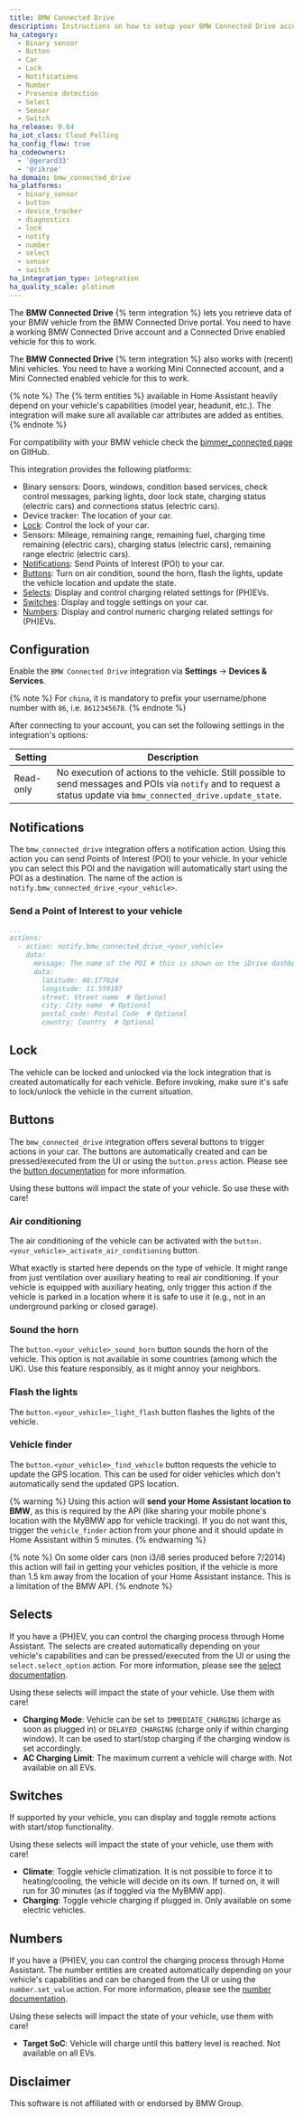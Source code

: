 ```yaml
---
title: BMW Connected Drive
description: Instructions on how to setup your BMW Connected Drive account with Home Assistant.
ha_category:
  - Binary sensor
  - Button
  - Car
  - Lock
  - Notifications
  - Number
  - Presence detection
  - Select
  - Sensor
  - Switch
ha_release: 0.64
ha_iot_class: Cloud Polling
ha_config_flow: true
ha_codeowners:
  - '@gerard33'
  - '@rikroe'
ha_domain: bmw_connected_drive
ha_platforms:
  - binary_sensor
  - button
  - device_tracker
  - diagnostics
  - lock
  - notify
  - number
  - select
  - sensor
  - switch
ha_integration_type: integration
ha_quality_scale: platinum
---
```


The **BMW Connected Drive** {% term integration %} lets you retrieve data of your BMW vehicle from the BMW Connected Drive portal. You need to have a working BMW Connected Drive account and a Connected Drive enabled vehicle for this to work.

The **BMW Connected Drive** {% term integration %} also works with (recent) Mini vehicles. You need to have a working Mini Connected account, and a Mini Connected enabled vehicle for this to work.

{% note %}
The {% term entities %} available in Home Assistant heavily depend on your vehicle's capabilities (model year, headunit, etc.). The integration will make sure all available car attributes are added as entities.
{% endnote %}

For compatibility with your BMW vehicle check the [bimmer_connected page](https://github.com/bimmerconnected/bimmer_connected) on GitHub.

This integration provides the following platforms:

- Binary sensors: Doors, windows, condition based services, check control messages, parking lights, door lock state, charging status (electric cars) and connections status (electric cars).
- Device tracker: The location of your car.
- [Lock](/integrations/bmw_connected_drive/#lock): Control the lock of your car.
- Sensors: Mileage, remaining range, remaining fuel, charging time remaining (electric cars), charging status (electric cars), remaining range electric (electric cars).
- [Notifications](/integrations/bmw_connected_drive/#notifications): Send Points of Interest (POI) to your car.
- [Buttons](/integrations/bmw_connected_drive/#buttons): Turn on air condition, sound the horn, flash the lights, update the vehicle location and update the state.
- [Selects](/integrations/bmw_connected_drive/#selects): Display and control charging related settings for (PH)EVs.
- [Switches](/integrations/bmw_connected_drive/#switches): Display and toggle settings on your car.
- [Numbers](/integrations/bmw_connected_drive/#numbers): Display and control numeric charging related settings for (PH)EVs.

## Configuration

Enable the `BMW Connected Drive` integration via **Settings** -> **Devices & Services**.

{% note %}
For `china`, it is mandatory to prefix your username/phone number with `86`, i.e. `8612345678`.
{% endnote %}

After connecting to your account, you can set the following settings in the integration's options:

| Setting | Description |
|---------|-------------|
| Read-only | No execution of actions to the vehicle. Still possible to send messages and POIs via `notify` and to request a status update via `bmw_connected_drive.update_state`.

## Notifications

The `bmw_connected_drive` integration offers a notification action. Using this action you can send Points of Interest (POI) to your vehicle. In your vehicle you can select this POI and the navigation will automatically start using the POI as a destination.
The name of the action is `notify.bmw_connected_drive_<your_vehicle>`.

### Send a Point of Interest to your vehicle

```yaml
...
actions:
  - action: notify.bmw_connected_drive_<your_vehicle>
    data:
      message: The name of the POI # this is shown on the iDrive dashboard
      data:
        latitude: 48.177024
        longitude: 11.559107
        street: Street name  # Optional
        city: City name  # Optional
        postal_code: Postal Code  # Optional
        country: Country  # Optional
```

## Lock

The vehicle can be locked and unlocked via the lock integration that is created automatically for each vehicle. Before invoking, make sure it's safe to lock/unlock the vehicle in the current situation.

## Buttons

The `bmw_connected_drive` integration offers several buttons to trigger actions in your car. The buttons are automatically created and can be pressed/executed from the UI or using the `button.press` action. Please see the [button documentation](/integrations/button/) for more information.

Using these buttons will impact the state of your vehicle. So use these with care!

### Air conditioning

The air conditioning of the vehicle can be activated with the `button.<your_vehicle>_activate_air_conditioning` button.

What exactly is started here depends on the type of vehicle. It might range from just ventilation over auxiliary heating to real air conditioning. If your vehicle is equipped with auxiliary heating, only trigger this action if the vehicle is parked in a location where it is safe to use it (e.g., not in an underground parking or closed garage).

### Sound the horn

The `button.<your_vehicle>_sound_horn` button sounds the horn of the vehicle. This option is not available in some countries (among which  the UK). Use this feature responsibly, as it might annoy your neighbors.

### Flash the lights

The `button.<your_vehicle>_light_flash` button flashes the lights of the vehicle.

### Vehicle finder

The `button.<your_vehicle>_find_vehicle` button requests the vehicle to update the GPS location. This can be used for older vehicles which don't automatically send the updated GPS location.

{% warning %}
Using this action will **send your Home Assistant location to BMW**, as this is required by the API (like sharing your mobile phone's location with the MyBMW app for vehicle tracking).
If you do not want this, trigger the `vehicle_finder` action from your phone and it should update in Home Assistant within 5 minutes.
{% endwarning %}

{% note %}
On some older cars (non i3/i8 series produced before 7/2014) this action will fail in getting your vehicles position, if the vehicle is more than 1.5 km away from the location of your Home Assistant instance. This is a limitation of the BMW API.
{% endnote %}

## Selects

If you have a (PH)EV, you can control the charging process through Home Assistant. The selects are created automatically depending on your vehicle's capabilities and can be pressed/executed from the UI or using the `select.select_option` action. For more information, please see the [select documentation](/integrations/select/).

Using these selects will impact the state of your vehicle. Use them with care!

- **Charging Mode**: Vehicle can be set to `IMMEDIATE_CHARGING` (charge as soon as plugged in) or `DELAYED_CHARGING` (charge only if within charging window). It can be used to start/stop charging if the charging window is set accordingly.
- **AC Charging Limit**: The maximum current a vehicle will charge with. Not available on all EVs.

## Switches

If supported by your vehicle, you can display and toggle remote actions with start/stop functionality.

Using these selects will impact the state of your vehicle, use them with care!

- **Climate**: Toggle vehicle climatization. It is not possible to force it to heating/cooling, the vehicle will decide on its own. If turned on, it will run for 30 minutes (as if toggled via the MyBMW app).
- **Charging**: Toggle vehicle charging if plugged in. Only available on some electric vehicles.

## Numbers

If you have a (PH)EV, you can control the charging process through Home Assistant. The number entities are created automatically depending on your vehicle's capabilities and can be changed from the UI or using the `number.set_value` action. For more information, please see the [number documentation](/integrations/number/).

Using these selects will impact the state of your vehicle, use them with care!

- **Target SoC**: Vehicle will charge until this battery level is reached. Not available on all EVs.

## Disclaimer

This software is not affiliated with or endorsed by BMW Group.
